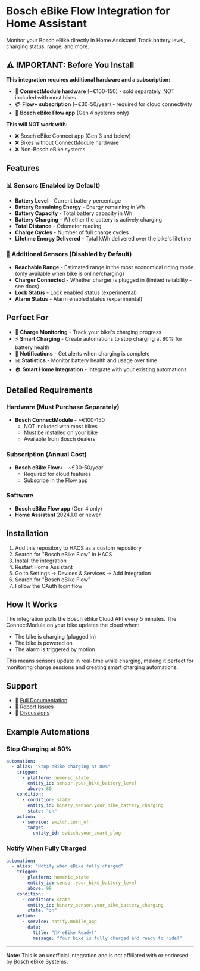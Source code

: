 # Bosch eBike Flow Integration for Home Assistant

Monitor your Bosch eBike directly in Home Assistant! Track battery level, charging status, range, and more.

## ⚠️ IMPORTANT: Before You Install

**This integration requires additional hardware and a subscription:**

- 🔌 **ConnectModule hardware** (~€100-150) - sold separately, NOT included with most bikes
- 💳 **Flow+ subscription** (~€30-50/year) - required for cloud connectivity
- 📱 **Bosch eBike Flow app** (Gen 4 systems only)

**This will NOT work with:**

- ❌ Bosch eBike Connect app (Gen 3 and below)  
- ❌ Bikes without ConnectModule hardware
- ❌ Non-Bosch eBike systems

## Features

### 📊 Sensors (Enabled by Default)

- **Battery Level** - Current battery percentage
- **Battery Remaining Energy** - Energy remaining in Wh
- **Battery Capacity** - Total battery capacity in Wh
- **Battery Charging** - Whether the battery is actively charging
- **Total Distance** - Odometer reading
- **Charge Cycles** - Number of full charge cycles
- **Lifetime Energy Delivered** - Total kWh delivered over the bike's lifetime

### 🔋 Additional Sensors (Disabled by Default)

- **Reachable Range** - Estimated range in the most economical riding mode (only available when bike is online/charging)
- **Charger Connected** - Whether charger is plugged in (limited reliability - see docs)
- **Lock Status** - Lock enabled status (experimental)
- **Alarm Status** - Alarm enabled status (experimental)

## Perfect For

- 🔌 **Charge Monitoring** - Track your bike's charging progress
- ⚡ **Smart Charging** - Create automations to stop charging at 80% for battery health
- 📱 **Notifications** - Get alerts when charging is complete
- 📊 **Statistics** - Monitor battery health and usage over time
- 🏠 **Smart Home Integration** - Integrate with your existing automations

## Detailed Requirements

### Hardware (Must Purchase Separately)

- **Bosch ConnectModule** - ~€100-150
  - NOT included with most bikes
  - Must be installed on your bike
  - Available from Bosch dealers

### Subscription (Annual Cost)

- **Bosch eBike Flow+** - ~€30-50/year
  - Required for cloud features
  - Subscribe in the Flow app

### Software

- **Bosch eBike Flow app** (Gen 4 only)
- **Home Assistant** 2024.1.0 or newer

## Installation

1. Add this repository to HACS as a custom repository
2. Search for "Bosch eBike Flow" in HACS
3. Install the integration
4. Restart Home Assistant
5. Go to Settings → Devices & Services → Add Integration
6. Search for "Bosch eBike Flow"
7. Follow the OAuth login flow

## How It Works

The integration polls the Bosch eBike Cloud API every 5 minutes. The ConnectModule on your bike updates the cloud when:

- The bike is charging (plugged in)
- The bike is powered on
- The alarm is triggered by motion

This means sensors update in real-time while charging, making it perfect for monitoring charge sessions and creating smart charging automations.

## Support

- 📖 [Full Documentation](https://github.com/Phil-Barker/hass-bosch-ebike)
- 🐛 [Report Issues](https://github.com/Phil-Barker/hass-bosch-ebike/issues)
- 💬 [Discussions](https://github.com/Phil-Barker/hass-bosch-ebike/discussions)

## Example Automations

### Stop Charging at 80%

```yaml
automation:
  - alias: "Stop eBike charging at 80%"
    trigger:
      - platform: numeric_state
        entity_id: sensor.your_bike_battery_level
        above: 80
    condition:
      - condition: state
        entity_id: binary_sensor.your_bike_battery_charging
        state: "on"
    action:
      - service: switch.turn_off
        target:
          entity_id: switch.your_smart_plug
```

### Notify When Fully Charged

```yaml
automation:
  - alias: "Notify when eBike fully charged"
    trigger:
      - platform: numeric_state
        entity_id: sensor.your_bike_battery_level
        above: 99
    condition:
      - condition: state
        entity_id: binary_sensor.your_bike_battery_charging
        state: "on"
    action:
      - service: notify.mobile_app
        data:
          title: "🚴‍♂️ eBike Ready!"
          message: "Your bike is fully charged and ready to ride!"
```

---

**Note:** This is an unofficial integration and is not affiliated with or endorsed by Bosch eBike Systems.
